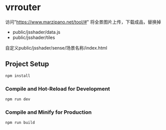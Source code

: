 # vrrouter

访问"https://www.marzipano.net/tool/#"
将全景图片上传，下载成品，替换掉

- public/jsshader/data.js
- public/jsshader/tiles

自定义public/jsshader/sense/场景名称/index.html
## Project Setup

```sh
npm install
```

### Compile and Hot-Reload for Development

```sh
npm run dev
```

### Compile and Minify for Production

```sh
npm run build
```
